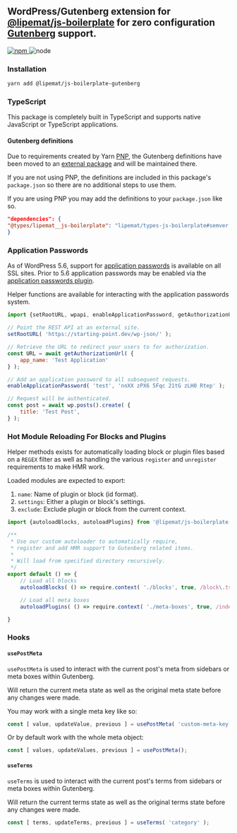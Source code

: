 ## WordPress/Gutenberg extension for [@lipemat/js-boilerplate](https://github.com/lipemat/js-boilerplate) for zero configuration [Gutenberg](https://github.com/WordPress/gutenberg) support.

<p>
<a href="https://www.npmjs.com/package/@lipemat/js-boilerplate-gutenberg">
<img alt="npm" src="https://img.shields.io/npm/v/@lipemat/js-boilerplate-gutenberg.svg">
</a>

 <img alt="node" src="https://img.shields.io/node/v/@lipemat/js-boilerplate-gutenberg.svg">
</p>

### Installation
```bash
yarn add @lipemat/js-boilerplate-gutenberg
```

### TypeScript

This package is completely built in TypeScript and supports native JavaScript or TypeScript applications.

#### Gutenberg definitions

Due to requirements created by Yarn [PNP](https://yarnpkg.com/features/pnp), the Gutenberg definitions have been moved to an [external package](https://github.com/lipemat/types-js-boilerplate) and will be maintained there.

If you are not using PNP, the definitions are included in this package's `package.json` so there are no additional steps to use them.

If you are using PNP you may add the definitions to your `package.json` like so.

```JSON 
"dependencies": {
"@types/lipemat__js-boilerplate": "lipemat/types-js-boilerplate#semver:^3.0.0"
}
```

### Application Passwords

As of WordPress 5.6, support for [application passwords](https://make.wordpress.org/core/2020/11/05/application-passwords-integration-guide) is available on all SSL sites. Prior to 5.6 application passwords may be enabled via the [application passwords plugin](https://github.com/wordpress/application-passwords).

Helper functions are available for interacting with the application passwords system.
```javascript
import {setRootURL, wpapi, enableApplicationPassword, getAuthorizationUrl} from '@lipemat/js-boilerplate-gutenberg';

// Point the REST API at an external site.
setRootURL( 'https://starting-point.dev/wp-json/' );

// Retrieve the URL to redirect your users to for authorization.
const URL = await getAuthorizationUrl( {
	app_name: 'Test Application'
} );

// Add an application password to all subsequent requests.
enableApplicationPassword( 'test', 'nnXX zPX6 5Fqc 21tG zLH0 Rtep' );

// Request will be authenticated.
const post = await wp.posts().create( {
	title: 'Test Post',
} );

```

### Hot Module Reloading For Blocks and Plugins

Helper methods exists for automatically loading block or plugin files based on a `REGEX` filter as well as handling the various `register` and `unregister` requirements to make HMR work.

Loaded modules are expected to export:
1. `name`: Name of plugin or block (id format).
2. `settings`: Either a plugin or block's settings.
3. `exclude`: Exclude plugin or block from the current context.

```typescript
import {autoloadBlocks, autoloadPlugins} from '@lipemat/js-boilerplate-gutenberg';

/**
 * Use our custom autoloader to automatically require,
 * register and add HMR support to Gutenberg related items.
 *
 * Will load from specified directory recursively.
 */
export default () => {
	// Load all blocks
	autoloadBlocks( () => require.context( './blocks', true, /block\.tsx$/ ), module );

	// Load all meta boxes
	autoloadPlugins( () => require.context( './meta-boxes', true, /index\.tsx$/ ), module );

}
````

### Hooks

#### `usePostMeta`

`usePostMeta` is used to interact with the current post's meta from sidebars or meta boxes within Gutenberg.

Will return the current meta state as well as the original meta state before any changes were made.

You may work with a single meta key like so:
```typescript
const [ value, updateValue, previous ] = usePostMeta( 'custom-meta-key' );
```
Or by default work with the whole meta object:
```typescript
const [ values, updateValues, previous ] = usePostMeta();
```

#### `useTerms`

`useTerms` is used to interact with the current post's terms from sidebars or meta boxes within Gutenberg.

Will return the current terms state as well as the original terms state before any changes were made.

```typescript
const [ terms, updateTerms, previous ] = useTerms( 'category' );
```
